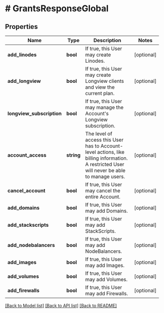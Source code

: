 # # GrantsResponseGlobal

## Properties

Name | Type | Description | Notes
------------ | ------------- | ------------- | -------------
**add_linodes** | **bool** | If true, this User may create Linodes. | [optional]
**add_longview** | **bool** | If true, this User may create Longview clients and view the current plan. | [optional]
**longview_subscription** | **bool** | If true, this User may manage the Account&#39;s Longview subscription. | [optional]
**account_access** | **string** | The level of access this User has to Account-level actions, like billing information. A restricted User will never be able to manage users. | [optional]
**cancel_account** | **bool** | If true, this User may cancel the entire Account. | [optional]
**add_domains** | **bool** | If true, this User may add Domains. | [optional]
**add_stackscripts** | **bool** | If true, this User may add StackScripts. | [optional]
**add_nodebalancers** | **bool** | If true, this User may add NodeBalancers. | [optional]
**add_images** | **bool** | If true, this User may add Images. | [optional]
**add_volumes** | **bool** | If true, this User may add Volumes. | [optional]
**add_firewalls** | **bool** | If true, this User may add Firewalls. | [optional]

[[Back to Model list]](../../README.md#models) [[Back to API list]](../../README.md#endpoints) [[Back to README]](../../README.md)
